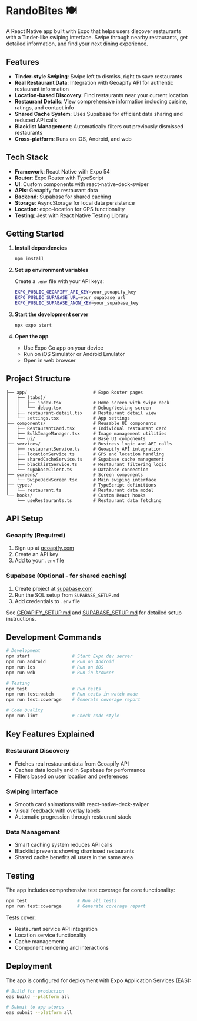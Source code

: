 # RandoBites 🍽️

A React Native app built with Expo that helps users discover restaurants with a Tinder-like swiping interface. Swipe through nearby restaurants, get detailed information, and find your next dining experience.

## Features

- **Tinder-style Swiping**: Swipe left to dismiss, right to save restaurants
- **Real Restaurant Data**: Integration with Geoapify API for authentic restaurant information
- **Location-based Discovery**: Find restaurants near your current location
- **Restaurant Details**: View comprehensive information including cuisine, ratings, and contact info
- **Shared Cache System**: Uses Supabase for efficient data sharing and reduced API calls
- **Blacklist Management**: Automatically filters out previously dismissed restaurants
- **Cross-platform**: Runs on iOS, Android, and web

## Tech Stack

- **Framework**: React Native with Expo 54
- **Router**: Expo Router with TypeScript
- **UI**: Custom components with react-native-deck-swiper
- **APIs**: Geoapify for restaurant data
- **Backend**: Supabase for shared caching
- **Storage**: AsyncStorage for local data persistence
- **Location**: expo-location for GPS functionality
- **Testing**: Jest with React Native Testing Library

## Getting Started

1. **Install dependencies**

   ```bash
   npm install
   ```

2. **Set up environment variables**

   Create a `.env` file with your API keys:

   ```bash
   EXPO_PUBLIC_GEOAPIFY_API_KEY=your_geoapify_key
   EXPO_PUBLIC_SUPABASE_URL=your_supabase_url
   EXPO_PUBLIC_SUPABASE_ANON_KEY=your_supabase_key
   ```

3. **Start the development server**

   ```bash
   npx expo start
   ```

4. **Open the app**
   - Use Expo Go app on your device
   - Run on iOS Simulator or Android Emulator
   - Open in web browser

## Project Structure

```
├── app/                         # Expo Router pages
│   ├── (tabs)/
│   │   ├── index.tsx            # Home screen with swipe deck
│   │   └── debug.tsx            # Debug/testing screen
│   ├── restaurant-detail.tsx    # Restaurant detail view
│   └── settings.tsx             # App settings
├── components/                  # Reusable UI components
│   ├── RestaurantCard.tsx       # Individual restaurant card
│   ├── BulkImageManager.tsx     # Image management utilities
│   └── ui/                      # Base UI components
├── services/                    # Business logic and API calls
│   ├── restaurantService.ts     # Geoapify API integration
│   ├── locationService.ts       # GPS and location handling
│   ├── sharedCacheService.ts    # Supabase cache management
│   ├── blacklistService.ts      # Restaurant filtering logic
│   └── supabaseClient.ts        # Database connection
├── screens/                     # Screen components
│   └── SwipeDeckScreen.tsx      # Main swiping interface
├── types/                       # TypeScript definitions
│   └── restaurant.ts            # Restaurant data model
└── hooks/                       # Custom React hooks
    └── useRestaurants.ts        # Restaurant data fetching
```

## API Setup

### Geoapify (Required)

1. Sign up at [geoapify.com](https://geoapify.com)
2. Create an API key
3. Add to your `.env` file

### Supabase (Optional - for shared caching)

1. Create project at [supabase.com](https://supabase.com)
2. Run the SQL setup from `SUPABASE_SETUP.md`
3. Add credentials to `.env` file

See [GEOAPIFY_SETUP.md](GEOAPIFY_SETUP.md) and [SUPABASE_SETUP.md](SUPABASE_SETUP.md) for detailed setup instructions.

## Development Commands

```bash
# Development
npm start                # Start Expo dev server
npm run android          # Run on Android
npm run ios              # Run on iOS
npm run web              # Run in browser

# Testing
npm test                 # Run tests
npm run test:watch       # Run tests in watch mode
npm run test:coverage    # Generate coverage report

# Code Quality
npm run lint             # Check code style
```

## Key Features Explained

### Restaurant Discovery

- Fetches real restaurant data from Geoapify API
- Caches data locally and in Supabase for performance
- Filters based on user location and preferences

### Swiping Interface

- Smooth card animations with react-native-deck-swiper
- Visual feedback with overlay labels
- Automatic progression through restaurant stack

### Data Management

- Smart caching system reduces API calls
- Blacklist prevents showing dismissed restaurants
- Shared cache benefits all users in the same area

## Testing

The app includes comprehensive test coverage for core functionality:

```bash
npm test                   # Run all tests
npm run test:coverage      # Generate coverage report
```

Tests cover:

- Restaurant service API integration
- Location service functionality
- Cache management
- Component rendering and interactions

## Deployment

The app is configured for deployment with Expo Application Services (EAS):

```bash
# Build for production
eas build --platform all

# Submit to app stores
eas submit --platform all
```
